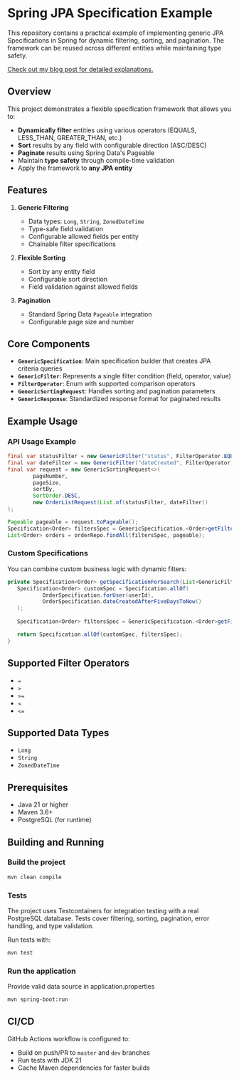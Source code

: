 # Spring JPA Specification Example

This repository contains a practical example of implementing generic JPA Specifications in Spring for dynamic filtering, sorting, and pagination. The framework can be reused across different entities while maintaining type safety.

[Check out my blog post for detailed explanations.](https://busz.it/spring-jpa-specification-and-pageable-filtering-sorting-pagination/)
## Overview

This project demonstrates a flexible specification framework that allows you to:
- **Dynamically filter** entities using various operators (EQUALS, LESS_THAN, GREATER_THAN, etc.)
- **Sort** results by any field with configurable direction (ASC/DESC)
- **Paginate** results using Spring Data's Pageable
- Maintain **type safety** through compile-time validation
- Apply the framework to **any JPA entity**

## Features

1. **Generic Filtering**
   - Data types: `Long`, `String`, `ZonedDateTime`
   - Type-safe field validation
   - Configurable allowed fields per entity
   - Chainable filter specifications

2. **Flexible Sorting**
   - Sort by any entity field
   - Configurable sort direction
   - Field validation against allowed fields

3. **Pagination**
   - Standard Spring Data `Pageable` integration
   - Configurable page size and number

## Core Components

- **`GenericSpecification`**: Main specification builder that creates JPA criteria queries
- **`GenericFilter`**: Represents a single filter condition (field, operator, value)
- **`FilterOperator`**: Enum with supported comparison operators
- **`GenericSortingRequest`**: Handles sorting and pagination parameters
- **`GenericResponse`**: Standardized response format for paginated results

## Example Usage

### API Usage Example

```java
final var statusFilter = new GenericFilter("status", FilterOperator.EQUALS, "PENDING");
final var dateFilter = new GenericFilter("dateCreated", FilterOperator.GREATER_THAN, someDate);
final var request = new GenericSortingRequest<>(
        pageNumber,
        pageSize,
        sortBy,
        SortOrder.DESC,
        new OrderListRequest(List.of(statusFilter, dateFilter))
);

Pageable pageable = request.toPageable();
Specification<Order> filtersSpec = GenericSpecification.<Order>getFiltersSpecification(request.object().filters());
List<Order> orders = orderRepo.findAll(filtersSpec, pageable);
```

### Custom Specifications

You can combine custom business logic with dynamic filters:

```java
private Specification<Order> getSpecificationForSearch(List<GenericFilter> filters, Long userId) {
   Specification<Order> customSpec = Specification.allOf(
           OrderSpecification.forUser(userId),
           OrderSpecification.dateCreatedAfterFiveDaysToNow()
   );
   
   Specification<Order> filtersSpec = GenericSpecification.<Order>getFiltersSpecification(filters, ALLOWED_FILTER_FIELDS);

   return Specification.allOf(customSpec, filtersSpec);
}
```

## Supported Filter Operators

- `=`
- `>`
- `>=`
- `<`
- `<=`

## Supported Data Types

- `Long`
- `String`
- `ZonedDateTime`

## Prerequisites

- Java 21 or higher
- Maven 3.6+
- PostgreSQL (for runtime)

## Building and Running

### Build the project
```bash
mvn clean compile
```

### Tests
The project uses Testcontainers for integration testing with a real PostgreSQL database. Tests cover filtering, sorting, pagination, error handling, and type validation.

Run tests with:
```bash
mvn test
```

### Run the application
Provide valid data source in application.properties
```bash
mvn spring-boot:run
```

## CI/CD

GitHub Actions workflow is configured to:
- Build on push/PR to `master` and `dev` branches
- Run tests with JDK 21
- Cache Maven dependencies for faster builds